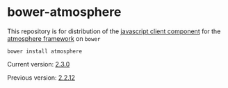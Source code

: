bower-atmosphere
============================

This repository is for distribution of the [javascript client component](https://github.com/Atmosphere/atmosphere-javascript) for the [atmosphere framework](https://github.com/Atmosphere/atmosphere) on `bower`

```shell
bower install atmosphere
```

Current version: [2.3.0](https://raw.githubusercontent.com/Atmosphere/atmosphere-javascript/javascript-project-2.3.0/modules/javascript/src/main/webapp/javascript/atmosphere.js)

Previous version: [2.2.12](https://raw.githubusercontent.com/Atmosphere/atmosphere-javascript/javascript-project-2.2.12/modules/javascript/src/main/webapp/javascript/atmosphere.js)


